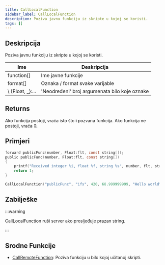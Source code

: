 ```yaml
---
title: CallLocalFunction
sidebar_label: CallLocalFunction
description: Poziva javnu funkciju iz skripte u kojoj se koristi.
tags: []
---
```


## Deskripcija

Poziva javnu funkciju iz skripte u kojoj se koristi.

| Ime            | Deskripcija                                   |
| -------------- | --------------------------------------------- |
| function[]     | Ime javne funkcije                            |
| format[]       | Oznaka / format svake varijable               |
\ \{Float, _}:... | 'Neodređeni' broj argumenata bilo koje oznake |

## Returns

Ako funkcija postoji, vraća isto što i pozvana funkcija. Ako funkcija ne postoji, vraća 0.

## Primjeri

```c
forward publicFunc(number, Float:flt, const string[]);
public publicFunc(number, Float:flt, const string[])
{
    printf("Received integer %i, float %f, string %s", number, flt, string);
    return 1;
}

CallLocalFunction("publicFunc", "ifs", 420, 68.999999999, "Hello world");
```

## Zabilješke

:::warning

CallLocalFunction ruši server ako prosljeđuje prazan string.

:::

## Srodne Funkcije

- [CallRemoteFunction](CallRemoteFunction): Poziva funkciju u bilo kojoj učitanoj skripti.
